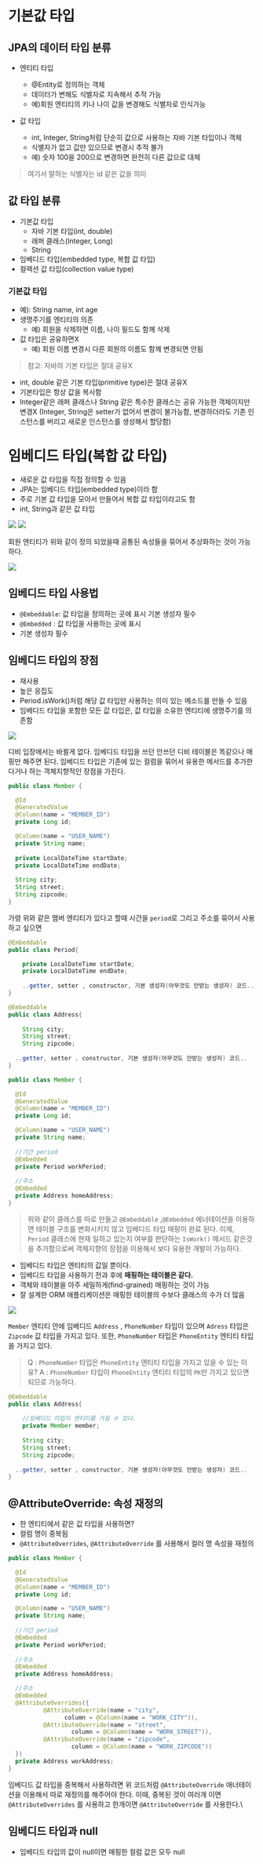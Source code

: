 # 기본값 타입

## JPA의 데이터 타입 분류

* 엔티티 타입

  * @Entity로 정의하는 객체
  * 데이터가 변해도 식별자로 지속해서 추적 가능
  * 예)회원 엔티티의 키나 나이 값을 변경해도 식별자로 인식가능
  
* 값 타입

  * int, Integer, String처럼 단순히 값으로 사용하는 자바 기본 타입이나 객체
  * 식별자가 없고 값만 있으므로 변경시 추적 불가
  * 예) 숫자 100을 200으로 변경하면 완전히 다른 값으로 대체

> 여기서 말하는 식별자는 id 같은 값을 의미

## 값 타입 분류

* 기본값 타입
  * 자바 기본 타입(int, double) 
  * 래퍼 클래스(Integer, Long)
  * String
* 임베디드 타입(embedded type, 복합 값 타입)
* 컬렉션 값 타입(collection value type)

### 기본값 타입

* 예): String name, int age
* 생명주기를 엔티티의 의존
  * 예) 회원을 삭제하면 이름, 나이 필드도 함께 삭제 
* 값 타입은 공유하면X
  * 예) 회원 이름 변경시 다른 회원의 이름도 함께 변경되면 안됨

> 참고: 자바의 기본 타입은 절대 공유X

* int, double 같은 기본 타입(primitive type)은 절대 공유X
* 기본타입은 항상 값을 복사함
* Integer같은 래퍼 클래스나 String 같은 특수한 클래스는 공유 가능한 객체이지만 변경X
  (Integer, String은 setter가 없어서 변경이 불가능함, 변경하더라도 기존 인스턴스를 버리고 새로운 인스턴스를 생성해서 할당함)

# 임베디드 타입(복합 값 타입)

* 새로운 값 타입을 직접 정의할 수 있음
* JPA는 임베디드 타입(embedded type)이라 함
* 주로 기본 값 타입을 모아서 만들어서 복합 값 타입이라고도 함 
* int, String과 같은 값 타입

<img src="src/9.%20값%20타입/data1.png">

<img src="src/9.%20값%20타입/data2.png">

회원 엔티티가 위와 같이 정의 되었을때 공통된 속성들을 묶어서 추상화하는 것이 가능하다.

<img src="src/9.%20값%20타입/data3.png">

## 임베디드 타입 사용법

* `@Embeddable`: 값 타입을 정의하는 곳에 표시 기본 생성자 필수
* `@Embedded` : 값 타입을 사용하는 곳에 표시
* 기본 생성자 필수

## 임베디드 타입의 장점

* 재사용
* 높은 응집도 
* Period.isWork()처럼 해당 값 타입만 사용하는 의미 있는 메소드를 만들 수 있음
* 임베디드 타입을 포함한 모든 값 타입은, 값 타입을 소유한 엔티티에 생명주기를 의존함

<img src="src/9.%20값%20타입/data4.png">

디비 입장에서는 바뀔게 없다. 임베디드 타입을 쓰던 안쓰던 디비 테이블은 똑같으나 매핑만 해주면 된다.
임베디드 타입은 기존에 있는 컬럼을 묶어서 유용한 메서드를 추가한다거나 하는 객체지향적인 장점을 가진다.

```java
public class Member {

  @Id
  @GeneratedValue
  @Column(name = "MEMBER_ID")
  private Long id;

  @Column(name = "USER_NAME")
  private String name;
  
  private LocalDateTime startDate;
  private LocalDateTime endDate;
  
  String city;
  String street;
  String zipcode;
}
```

가령 위와 같은 맴버 엔티티가 있다고 할때 시간을 `period`로 그리고 주소를 묶어서 사용하고 싶으면

```java
@Embeddable
public class Period{

    private LocalDateTime startDate;
    private LocalDateTime endDate;
    
    ..getter, setter , constructor, 기본 생성자(아무것도 안받는 생성자) 코드..
}
```

```java
@Embeddable
public class Address{
    
    String city;
    String street;
    String zipcode;
    
  ..getter, setter , constructor, 기본 생성자(아무것도 안받는 생성자) 코드..
}
```


```java
public class Member {

  @Id
  @GeneratedValue
  @Column(name = "MEMBER_ID")
  private Long id;

  @Column(name = "USER_NAME")
  private String name;
  
  //기간 period
  @Embedded
  private Period workPeriod;
  
  //주소
  @Embedded
  private Address homeAddress;
}
```

> 위와 같이 클래스를 따로 만들고 `@Embeddable` ,`@Embedded` 에너테이션을 이용하면
> 테이블 구조를 변화시키지 않고 임베디드 타입 매핑이 완료 된다. 
> 이제, `Period` 클래스에 현재 일하고 있는지 여부를 판단하는 `IsWork()` 메서드 같은것을 추가함으로써
> 객체지향의 장점을 이용해서 보다 유용한 개발이 가능하다.

* 임베디드 타입은 엔티티의 값일 뿐이다.
* 임베디드 타입을 사용하기 전과 후에 <strong> 매핑하는 테이블은 같다. </strong>
* 객체와 테이블을 아주 세밀하게(find-grained) 매핑하는 것이 가능
* 잘 설계한 ORM 애플리케이션은 매핑한 테이블의 수보다 클래스의 수가 더 많음

<img src="src/9.%20값%20타입/data5.png">

`Member` 엔티티 안에 임베디드 `Address` , `PhoneNumber` 타입이 있으며 
`Adress` 타입은 `Zipcode` 값 타입을 가지고 있다.
또한, `PhoneNumber`   타입은 `PhoneEntity` 엔티티 타입을 가지고 있다.

> Q : `PhoneNumber`  타입은 `PhoneEntity` 엔티티 타입을 가지고 있을 수 있는 이유?
> A : `PhoneNumber`  타입이 `PhoneEntity` 엔티티 타입의 `PK`만 가지고 있으면 되므로 가능하다.

```java
@Embeddable
public class Address{
    
    //임베디드 타입이 엔티티를 가질 수 있다.
    private Member member;
    
    String city;
    String street;
    String zipcode;
    
  ..getter, setter , constructor, 기본 생성자(아무것도 안받는 생성자) 코드..
}
```

## @AttributeOverride: 속성 재정의

* 한 엔티티에서 같은 값 타입을 사용하면?
* 컬럼 명이 중복됨
* `@AttributeOverrides`, `@AttributeOverride` 를 사용해서 컬러 명 속성을 재정의

```java
public class Member {

  @Id
  @GeneratedValue
  @Column(name = "MEMBER_ID")
  private Long id;

  @Column(name = "USER_NAME")
  private String name;
  
  //기간 period
  @Embedded
  private Period workPeriod;
  
  //주소
  @Embedded
  private Address homeAddress;

  //주소
  @Embedded
  @AttributeOverrides({
          @AttributeOverride(name = "city",
                column = @Column(name = "WORK_CITY")),
          @AttributeOverride(name = "street",
                  column = @Column(name = "WORK_STREET")),
          @AttributeOverride(name = "zipcode",
                  column = @Column(name = "WORK_ZIPCODE"))
  })
  private Address workAddress;
}
```

임베디드 값 타입을 중복해서 사용하려면 위 코드처럼 `@AttributeOverride` 애너테이션을 이용해서
따로 재정의를 해주어야 한다.
이때, 중복된 것이 여러개 이면 `@AttributeOverrides` 를 사용하고 한개이면 `@AttributeOverride` 를 사용한다.\

## 임베디드 타입과 null

* 임베디드 타입의 값이 null이면 매핑한 컬럼 값은 모두 null

